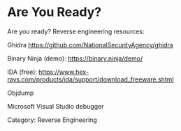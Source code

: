 # Are You Ready?

Are you ready? Reverse engineering resources:

Ghidra https://github.com/NationalSecurityAgency/ghidra

Binary Ninja (demo): https://binary.ninja/demo/

IDA (free): https://www.hex-rays.com/products/ida/support/download_freeware.shtml

Objdump

Microsoft Visual Studio debugger

Category: Reverse Engineering
